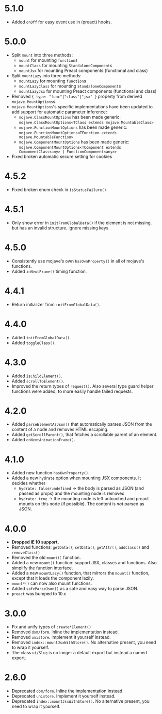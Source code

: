 5.1.0
=====

*   Added `onOff` for easy event use in (preact) hooks.


5.0.0
=====

* Split `mount` into three methods:
    * `mount` for mounting `function`s
    * `mountClass` for mounting `StandaloneComponent`s
    * `mountJsx` for mounting Preact components (functional and class)
* Split `mountLazy` into three methods:
    * `mountLazy` for mounting `function`s
    * `mountLazyClass` for mounting `StandaloneComponent`s
    * `mountLazyJsx` for mounting Preact components (functional and class)
* Removed `{ type: "func"|"class"|"jsx" }` property from derived `mojave.MountOptions`s.
* `mojave.MountOptions`'s specific implementations have been updated to add support for automatic parameter inference:
    * `mojave.ClassMountOptions` has been made generic: `mojave.ClassMountOptions<TClass extends mojave.MountableClass>`
    * `mojave.FunctionMountOptions` has been made generic: `mojave.FunctionMountOptions<TFunction extends mojave.MountableFunction>`
    * `mojave.ComponentMountOptions` has been made generic: `mojave.ComponentMountOptions<TComponent extends ComponentClass<any> | FunctionComponent<any>>`
* Fixed broken automatic secure setting for cookies 


4.5.2
=====

*   Fixed broken enum check in `isStatusFailure()`.


4.5.1
=====

*   Only show error in `initFromGlobalData()` if the element is not missing, but has an invalid structure. Ignore missing keys.


4.5.0
=====

*   Consistently use mojave's own `hasOwnProperty()` in all of mojave's functions.
*   Added `inNextFrame()` timing function.


4.4.1
=====

*   Return initializer from `initFromGlobalData()`.


4.4.0
=====

*   Added `initFromGlobalData()`.
*   Added `toggleClass()`.


4.3.0
=====

*   Added `isChildElement()`.
*   Added `scrollToElement()`.
*   Improved the return types of `request()`. Also several type guard helper functions were added, to more easily handle failed requests.


4.2.0
=====

*   Added `parseElementAsJson()` that automatically parses JSON from the content of a node and removes HTML escaping.
*   Added `getScrollParent()`, that fetches a scrollable parent of an element.
*   Added `onNextAnimationFrame()`.


4.1.0
=====

*   Added new function `hasOwnProperty()`.
*   Added a new `hydrate` option when mounting JSX components. It decides whether 
    *   `hydrate: false/undefined` -> the body is parsed as JSON (and passed as props) and the mounting node is removed
    *   `hydrate: true` -> the mounting node is left untouched and preact mounts on this node (if possible). The content is *not* parsed as JSON.


4.0.0
=====

*   **Dropped IE 10 support.**
*   Removed functions: `getData()`, `setData()`, `getAttr()`, `addClass()` and `removeClass()`
*   Removed the old `mount()` function.
*   Added a new `mount()` function: support JSX, classes and functions. Also simplify the function interface.
*   Added a new `mountLazy()` function, that mirrors the `mount()` function, except that it loads the component lazily.
*   `mount*()` can now also mount functions.
*   Added `safeParseJson()` as a safe and easy way to parse JSON.
*   `preact` was bumped to 10.x


3.0.0
=====

*   Fix and unify types of `create*Element()` 
*   Removed `dom/form`. Inline the implementation instead.
*   Removed `unistore`. Implement it yourself instead.
*   Removed `index::mountJsxWithStore()`. No alternative present, you need to wrap it yourself.
*   The class `ui/Slug` is no longer a default export but instead a named export.


2.6.0
=====

*   Deprecated `dom/form`. Inline the implementation instead.
*   Deprecated `unistore`. Implement it yourself instead.
*   Deprecated `index::mountJsxWithStore()`. No alternative present, you need to wrap it yourself.
